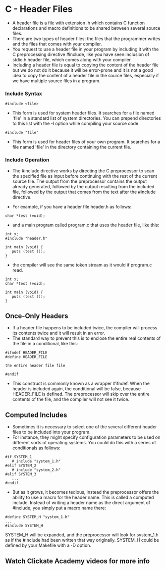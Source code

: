 # C - Header Files

* A header file is a file with extension .h which contains C function declarations and macro definitions to be shared between several source files. 
* There are two types of header files: the files that the programmer writes and the files that comes with your compiler.
* You request to use a header file in your program by including it with the C preprocessing directive #include, like you have seen inclusion of stdio.h header file, which comes along with your compiler.
* Including a header file is equal to copying the content of the header file but we do not do it because it will be error-prone and it is not a good idea to copy the content of a header file in the source files, especially if we have multiple source files in a program.

### Include Syntax
~~~~
#include <file>
~~~~
* This form is used for system header files. It searches for a file named 'file' in a standard list of system directories. You can prepend directories to this list with the -I option while compiling your source code.
~~~~
#include "file"
~~~~
* This form is used for header files of your own program. It searches for a file named 'file' in the directory containing the current file. 

### Include Operation
* The #include directive works by directing the C preprocessor to scan the specified file as input before continuing with the rest of the current source file. The output from the preprocessor contains the output already generated, followed by the output resulting from the included file, followed by the output that comes from the text after the #include directive.

* For example, if you have a header file header.h as follows:
~~~~
char *test (void);
~~~~
* and a main program called program.c that uses the header file, like this:
~~~~
int x;
#include "header.h"

int main (void) {
   puts (test ());
}
~~~~
* the compiler will see the same token stream as it would if program.c read.
~~~~
int x;
char *test (void);

int main (void) {
   puts (test ());
}
~~~~

## Once-Only Headers
* If a header file happens to be included twice, the compiler will process its contents twice and it will result in an error. 
* The standard way to prevent this is to enclose the entire real contents of the file in a conditional, like this:
~~~~
#ifndef HEADER_FILE
#define HEADER_FILE

the entire header file file

#endif
~~~~
* This construct is commonly known as a wrapper #ifndef. When the header is included again, the conditional will be false, because HEADER_FILE is defined. The preprocessor will skip over the entire contents of the file, and the compiler will not see it twice.

## Computed Includes
* Sometimes it is necessary to select one of the several different header files to be included into your program. 
* For instance, they might specify configuration parameters to be used on different sorts of operating systems. You could do this with a series of conditionals as follows:
~~~~
#if SYSTEM_1
   # include "system_1.h"
#elif SYSTEM_2
   # include "system_2.h"
#elif SYSTEM_3
   ...
#endif
~~~~
* But as it grows, it becomes tedious, instead the preprocessor offers the ability to use a macro for the header name. This is called a computed include. Instead of writing a header name as the direct argument of #include, you simply put a macro name there:
~~~~
#define SYSTEM_H "system_1.h"
...
#include SYSTEM_H
~~~~
SYSTEM_H will be expanded, and the preprocessor will look for system_1.h as if the #include had been written that way originally. SYSTEM_H could be defined by your Makefile with a -D option.

## Watch Clickate Academy videos for more info
